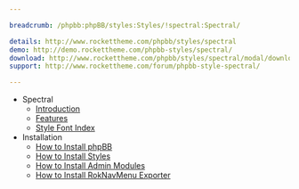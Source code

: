 ```yaml
---

breadcrumb: /phpbb:phpBB/styles:Styles/!spectral:Spectral/

details: http://www.rockettheme.com/phpbb/styles/spectral
demo: http://demo.rockettheme.com/phpbb-styles/spectral/
download: http://www.rockettheme.com/phpbb/styles/spectral/modal/downloads
support: http://www.rockettheme.com/forum/phpbb-style-spectral/

---
```


* Spectral
	* [Introduction](INDEX.md#introduction)
	* [Features](INDEX.md#features)
    * [Style Font Index](../../../technical_tips/general/font_index.md)
* Installation
	* [How to Install phpBB](../../start/install.md)
	* [How to Install Styles](../../start/styles.md)
	* [How to Install Admin Modules](../../start/styles.md#installing-administrative-modules)
	* [How to Install RokNavMenu Exporter](../../modules/roknavmenu.md)